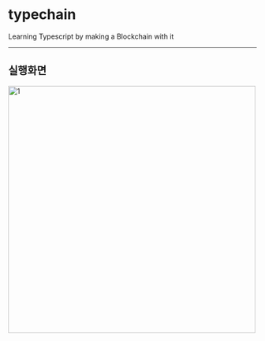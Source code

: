 # typechain
Learning Typescript by making a Blockchain with it
<hr/>
<h2>실행화면</h2>
<img width="501" alt="1" src="https://user-images.githubusercontent.com/62545246/150286040-4e8eb5c3-f37b-4f52-9a3b-c937b185b213.PNG">
